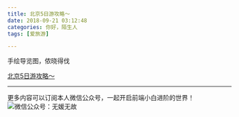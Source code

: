 ```yaml
---
title: 北京5日游攻略～
date: 2018-09-21 03:12:48
categories: 你好，陌生人
tags: [爱旅游]

---
```


手绘导览图，侬晓得伐

<!-- more -->

[北京5日游攻略～](https://www.jianshu.com/p/1204cbd915be)

---
更多内容可以订阅本人微信公众号，一起开启前端小白进阶的世界！
![微信公众号：无媛无故](http://ww1.sinaimg.cn/large/006tNc79gy1g59sd1aky1j325s0m80xf.jpg)